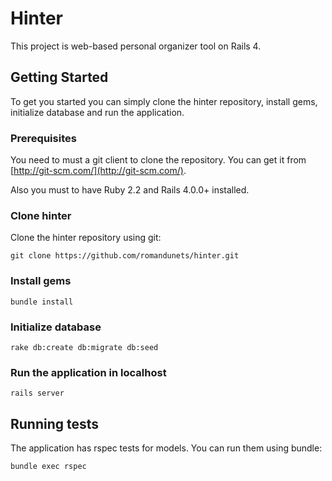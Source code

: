 # Hinter
This project is web-based personal organizer tool on Rails 4.

## Getting Started

To get you started you can simply clone the hinter repository, install gems, initialize database and run the application.

### Prerequisites

You need to must a git client to clone the repository. You can get it from [http://git-scm.com/](http://git-scm.com/).

Also you must to have Ruby 2.2 and Rails 4.0.0+ installed.

### Clone hinter

Clone the hinter repository using git:

```
git clone https://github.com/romandunets/hinter.git
```

### Install gems
```
bundle install
```

### Initialize database
```
rake db:create db:migrate db:seed
```

### Run the application in localhost
```
rails server
```
## Running tests

The application has rspec tests for models. You can run them using bundle:
```
bundle exec rspec
```
